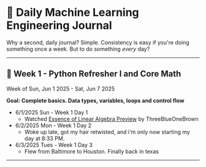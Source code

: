 # 📘 Daily Machine Learning Engineering Journal

Why a second, daily journal? Simple. Consistency is easy if you're doing something once a week. But to do something *every* day?

---
## 📅 Week 1 - Python Refresher I and Core Math
Week of Sun, Jun 1 2025 - Sat, Jun 7 2025

**Goal: Complete basics. Data types, variables, loops and control flow**
- 6/1/2025 Sun - Week 1 Day 1
    - Watched [Essence of Linear Algebra Preview](https://www.youtube.com/watch?v=kjBOesZCoqc) by ThreeBlueOneBrown
- 6/2/2025 Mon - Week 1 Day 2
    - Woke up late, got my hair retwisted, and i'm only now starting my day at 8:33 PM. 
- 6/3/2025 Tues - Week 1 Day 3
    - Flew from Baltimore to Houston. Finally back in texas
    
    
---
